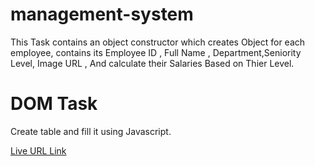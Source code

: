 # management-system

This Task contains an object constructor which creates Object for each employee, contains its Employee ID , Full Name , Department,Seniority Level, Image URL , And calculate their Salaries Based on Thier Level.


# DOM Task
Create table and fill it using Javascript.


[Live URL Link](https://jafarthwahrah.github.io/management-system/)
